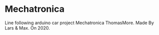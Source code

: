 # Mechatronica
Line following arduino car project Mechatronica ThomasMore.
Made By Lars & Max.
On 2020.

